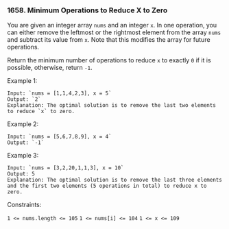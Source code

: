 ### 1658. Minimum Operations to Reduce X to Zero

You are given an integer array `nums` and an integer `x`. In one operation, you can either remove the leftmost or the rightmost element from the array `nums` and subtract its value from `x`. Note that this modifies the array for future operations.

Return the minimum number of operations to reduce `x` to exactly `0` if it is possible, otherwise, return `-1`.

Example 1:

    Input: `nums = [1,1,4,2,3], x = 5`
    Output: `2`
    Explanation: The optimal solution is to remove the last two elements to reduce `x` to zero.


Example 2:

    Input: `nums = [5,6,7,8,9], x = 4`
    Output: `-1`

Example 3:

    Input: `nums = [3,2,20,1,1,3], x = 10`
    Output: 5
    Explanation: The optimal solution is to remove the last three elements and the first two elements (5 operations in total) to reduce x to zero.
 

Constraints:

`1 <= nums.length <= 105`
`1 <= nums[i] <= 104`
`1 <= x <= 109`
